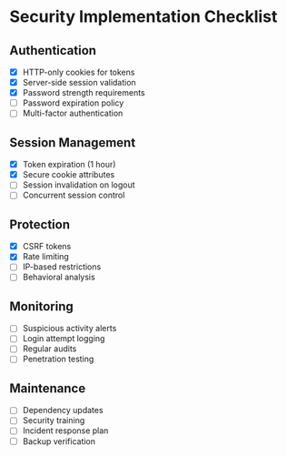 # Security Implementation Checklist

## Authentication
- [x] HTTP-only cookies for tokens  
- [x] Server-side session validation
- [x] Password strength requirements
- [ ] Password expiration policy
- [ ] Multi-factor authentication

## Session Management
- [x] Token expiration (1 hour)
- [x] Secure cookie attributes
- [ ] Session invalidation on logout
- [ ] Concurrent session control

## Protection
- [x] CSRF tokens
- [x] Rate limiting
- [ ] IP-based restrictions  
- [ ] Behavioral analysis

## Monitoring
- [ ] Suspicious activity alerts
- [ ] Login attempt logging
- [ ] Regular audits
- [ ] Penetration testing

## Maintenance
- [ ] Dependency updates
- [ ] Security training
- [ ] Incident response plan
- [ ] Backup verification
